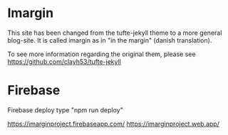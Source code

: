 # Imargin
This site has been changed from the tufte-jekyll theme to a more general blog-site. 
It is called imargin as in "in the margin" (danish translation). 

To see more information regarding the original them, please see https://github.com/clayh53/tufte-jekyll

# Firebase
Firebase deploy
type "npm run deploy"

https://imarginproject.firebaseapp.com/
https://imarginproject.web.app/

